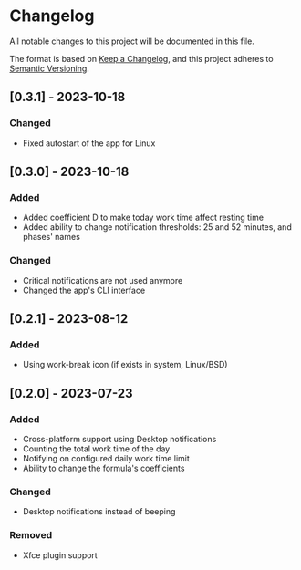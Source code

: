 # Changelog

All notable changes to this project will be documented in this file.

The format is based on [Keep a Changelog](https://keepachangelog.com/en/1.0.0/),
and this project adheres to [Semantic Versioning](https://semver.org/spec/v2.0.0.html).

## [0.3.1] - 2023-10-18

### Changed

- Fixed autostart of the app for Linux

## [0.3.0] - 2023-10-18

### Added

- Added coefficient D to make today work time affect resting time
- Added ability to change notification thresholds: 25 and 52 minutes, and phases' names

### Changed

- Critical notifications are not used anymore
- Changed the app's CLI interface

## [0.2.1] - 2023-08-12

### Added

- Using work-break icon (if exists in system, Linux/BSD)

## [0.2.0] - 2023-07-23

### Added

- Cross-platform support using Desktop notifications
- Counting the total work time of the day
- Notifying on configured daily work time limit
- Ability to change the formula's coefficients

### Changed

- Desktop notifications instead of beeping

### Removed

- Xfce plugin support
